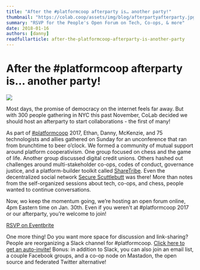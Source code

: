 ```yaml
---
title: "After the #platformcoop afterparty is… another party!"
thumbnail: "https://colab.coop/assets/img/blog/afterpartyafterparty.jpg"
summary: "RSVP for the People's Open Forum on Tech, Co-ops, & more"
date: 2018-01-16
authors: [danny]
readfullarticle: after-the-platformcoop-afterparty-is-another-party
---
```


# After the #platformcoop afterparty is… another party!

<img src="/assets/img/blog/afterpartyafterparty.jpg" class="center-element">

Most days, the promise of democracy on the internet feels far away. But with 300 people gathering in NYC this past November, CoLab decided we should host an afterparty to start collaborations - the first of many!

As part of [#platformcoop](http://platform.coop/) 2017, Ethan, Danny, McKenzie, and 75 technologists and allies gathered on Sunday for an unconference that ran from brunchtime to beer o’clock. We formed a community of mutual support around platform cooperativism. One group focused on chess and the game of life. Another group discussed digital credit unions. Others hashed out challenges around multi-stakeholder co-ops, codes of conduct, governance justice, and a platform-builder toolkit called [ShareTribe](http://sharetribe.com/). Even the decentralized social network [Secure Scuttlebutt](https://www.scuttlebutt.nz/) was there! More than notes from the self-organized sessions about tech, co-ops, and chess, people wanted to continue conversations.

Now, wo keep the momentum going, we’re hosting an open forum online, 4pm Eastern time on Jan. 30th. Even if you weren't at #platformcoop 2017 or our afterparty, you’re welcome to join!

<section class="container spacing--lg center-text">
<a href="https://www.eventbrite.com/e/peoples-open-forum-on-co-ops-tech-more-tickets-41121277849" class="button--brand-outline color-red">RSVP on Eventbrite</a>
<div class="spacing--sm"></div>
</section>

One more thing! Do you want more space for discussion and link-sharing? People are reorganizing a Slack channel for #platformcoop. [Click here to get an auto-invite!](https://ioo.coop/connect) Bonus: in addition to Slack, you can also join an email list, a couple Facebook groups, and a co-op node on Mastadon, the open source and federated Twitter alternative!
